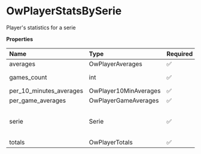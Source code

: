 # OwPlayerStatsBySerie

Player's statistics for a serie

**Properties**

| Name                    | Type                  | Required | Description                              |
| :---------------------- | :-------------------- | :------- | :--------------------------------------- |
| averages                | OwPlayerAverages      | ✅       |                                          |
| games_count             | int                   | ✅       | Number of games                          |
| per_10_minutes_averages | OwPlayer10MinAverages | ✅       |                                          |
| per_game_averages       | OwPlayerGameAverages  | ✅       |                                          |
| serie                   | Serie                 | ✅       | A serie, an occurrence of a league event |
| totals                  | OwPlayerTotals        | ✅       |                                          |

<!-- This file was generated by liblab | https://liblab.com/ -->
